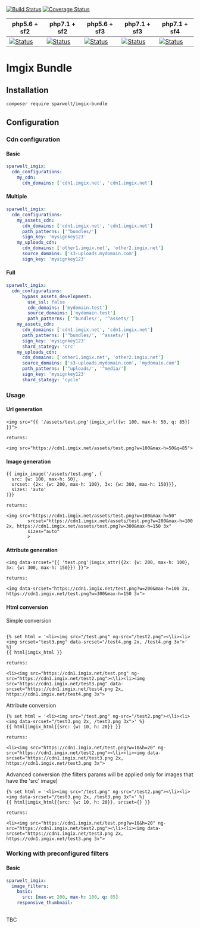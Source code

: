 [![Build Status](https://travis-ci.org/sparwelt/imgix-bundle.svg?branch=master)](https://travis-ci.org/sparwelt/imgix-bundle)
[![Coverage Status](https://coveralls.io/repos/github/sparwelt/imgix-bundle/badge.svg?branch=master)](https://coveralls.io/github/sparwelt/imgix-bundle?branch=master)

| php5.6 + sf2      | php7.1 + sf2      | php5.6 + sf3      | php7.1 + sf3      | php7.1 + sf4      |
|-------------------|-------------------|-------------------|-------------------|-------------------|
| [![Status][1]][6] | [![Status][2]][6] | [![Status][3]][6] | [![Status][4]][6] | [![Status][5]][6] |

[1]: https://travis-matrix-badges.herokuapp.com/repos/sparwelt/imgix-bundle/branches/master/1
[2]: https://travis-matrix-badges.herokuapp.com/repos/sparwelt/imgix-bundle/branches/master/2
[3]: https://travis-matrix-badges.herokuapp.com/repos/sparwelt/imgix-bundle/branches/master/3
[4]: https://travis-matrix-badges.herokuapp.com/repos/sparwelt/imgix-bundle/branches/master/4
[5]: https://travis-matrix-badges.herokuapp.com/repos/sparwelt/imgix-bundle/branches/master/5
[6]: https://travis-ci.org/sparwelt/imgix-bundle

Imgix Bundle
===================

## Installation
```bash
composer require sparwelt/imgix-bundle
```
## Configuration
### Cdn configuration
#### Basic
```yaml
sparwelt_imgix:
  cdn_configurations:
    my_cdn:
      cdn_domains: ['cdn1.imgix.net', 'cdn1.imgix.net']
```
#### Multiple
```yaml
sparwelt_imgix:
  cdn_configurations:
    my_assets_cdn:
      cdn_domains: ['cdn1.imgix.net', 'cdn1.imgix.net']
      path_patterns: ['^bundles/']
      sign_key: 'mysignkey123'
    my_uploads_cdn:
      cdn_domains: ['other1.imgix.net', 'other2.imgix.net']
      source_domains: ['s3-uploads.mydomain.com']
      sign_key: 'mysignkey123'
```
#### Full
```yaml
sparwelt_imgix:
  cdn_configurations:
      bypass_assets_development:
        use_ssl: false
        cdn_domains: ['mydomain.test']
        source_domains: ['mydomain.test']
        path_patterns: ['^bundles/', '^assets/']
    my_assets_cdn:
      cdn_domains: ['cdn1.imgix.net', 'cdn1.imgix.net']
      path_patterns: ['^bundles/', '^assets/']
      sign_key: 'mysignkey123'
      shard_stategy: 'crc'
    my_uploads_cdn:
      cdn_domains: ['other1.imgix.net', 'other2.imgix.net']
      source_domains: ['s3-uploads.mydomain.com', 'mydomain.com']
      path_patterns: ['^uploads/', '^media/']
      sign_key: 'mysignkey123'
      shard_stategy: 'cycle'
```
### Usage
#### Url generation
```twig
<img src="{{ '/assets/test.png'|imgix_url({w: 100, max-h: 50, q: 85}) }}">

returns:

<img src="https://cdn1.imgix.net/assets/test.png?w=100&max-h=50&q=85">
```
#### Image generation

```twig
{{ imgix_image('/assets/test.png', {
  src: {w: 100, max-h: 50},
  srcset: {2x: {w: 200, max-h: 100}, 3x: {w: 300, max-h: 150}}},
  sizes: 'auto'
)}}

returns:

<img src="https://cdn1.imgix.net/assets/test.png?w=100&max-h=50"
        srcset="https://cdn1.imgix.net/assets/test.png?w=200&max-h=100 2x, https://cdn1.imgix.net/assets/test.png?w=300&max-h=150 3x"
        sizes="auto"
        >
```

#### Attribute generation

```twig
<img data-srcset="{{ 'test.png'|imgix_attr({2x: {w: 200, max-h: 100}, 3x: {w: 300, max-h: 150}}) }}">

returns:

<img data-srcset="https://cdn1.imgix.net/test.png?w=200&max-h=100 2x, https://cdn1.imgix.net/test.png?w=300&max-h=150 3x">
```

#### Html conversion
Simple conversion
```twig

{% set html = '<li><img src="/test.png" ng-src="/test2.png"><\li><li><img srcset="test3.png" data-srcset="/test4.png 2x, /test4.png 3x">' %} 
{{ html|imgix_html }}

returns:

<li><img src="https://cdn1.imgix.net/test.png" ng-src="https://cdn1.imgix.net/test2.png"><\li><li><img src="https://cdn1.imgix.net/test3.png" data-srcset="https://cdn1.imgix.net/test4.png 2x, https://cdn1.imgix.net/test4.png 3x">
```
Attribute conversion
```twig
{% set html = '<li><img src="/test.png" ng-src="/test2.png"><\li><li><img data-srcset="/test3.png 2x, /test3.png 3x">' %} 
{{ html|imgix_html{{src: {w: 10, h: 20}} }}

returns:

<li><img src="https://cdn1.imgix.net/test.png?w=10&h=20" ng-src="https://cdn1.imgix.net/test2.png"><\li><li><img data-srcset="https://cdn1.imgix.net/test3.png 2x, https://cdn1.imgix.net/test3.png 3x">
```
Advanced conversion (the filters params will be applied only for images that have the 'src' image)
```twig
{% set html = '<li><img src="/test.png" ng-src="/test2.png"><\li><li><img data-srcset="/test3.png 2x, /test3.png 3x">' %} 
{{ html|imgix_html{{src: {w: 10, h: 20}}, srcset={} }}

returns:

<li><img src="https://cdn1.imgix.net/test.png?w=10&h=20" ng-src="https://cdn1.imgix.net/test2.png"><\li><li><img data-srcset="https://cdn1.imgix.net/test3.png 2x, https://cdn1.imgix.net/test3.png 3x">
```

### Working with preconfigured filters
#### Basic
```yaml
sparwelt_imgix:
  image_filters:
    basic:
      src: [max-w: 200, max-h: 100, q: 85]
    responsive_thumbnail:
      
```
TBC

